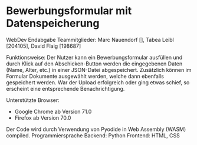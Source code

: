 # Bewerbungsformular mit Datenspeicherung
WebDev Endabgabe
Teammitglieder:
Marc Nauendorf [], Tabea Leibl [204105], David Flaig [198687]

Funktionsweise:
Der Nutzer kann ein Bewerbungsformular ausfüllen und durch Klick auf den Abschicken-Button werden die eingegebenen Daten (Name, Alter, etc.) in einer JSON-Datei abgespeichert. Zusätzlich können im Formular Dokumente ausgewählt werden, welche dann ebenfalls gespeichert werden.
War der Upload erfolgreich oder ging etwas schief, so erscheint eine entsprechende Benachrichtigung.

Unterstützte Browser:
- Google Chrome ab Version 71.0
- Firefox ab Version 70.0

Der Code wird durch Verwendung von Pyodide in Web Assembly (WASM) compiled.
Programmiersprache Backend: Python
                   Frontend: HTML, CSS



